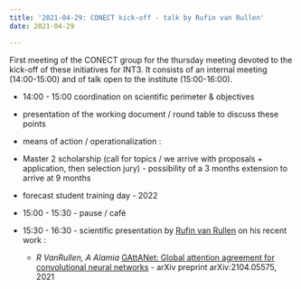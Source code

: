 ```yaml
---
title: '2021-04-29: CONECT kick-off - talk by Rufin van Rullen'
date: 2021-04-29

---
```


First meeting of the CONECT group for the thursday meeting devoted to the kick-off of these initiatives for INT3. It consists of an internal meeting (14:00-15:00) and of talk open to the institute (15:00-16:00).

<!--more-->


* 14:00 - 15:00  coordination on scientific perimeter & objectives
 * presentation of the working document / round table to discuss these points

 * means of action / operationalization :
  * Master 2 scholarship (call for topics / we arrive with proposals + application, then selection jury) - possibility of a 3 months extension to arrive at 9 months
  * forecast student training day - 2022

* 15:00 - 15:30 - pause / café

* 15:30 - 16:30 - scientific presentation by [Rufin van Rullen](http://cerco.cnrs.fr/pagesp/rufin/) on his recent work :

  - *R VanRullen, A Alamia* [GAttANet: Global attention agreement for convolutional neural networks](https://arxiv.org/abs/2104.05575) - arXiv preprint arXiv:2104.05575, 2021
